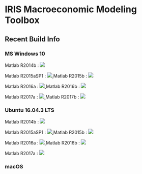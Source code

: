 # IRIS Macroeconomic Modeling Toolbox

## Recent Build Info
### MS Windows 10
Matlab R2014b : <a href="https://teamcity.igpmn.org/viewType.html?buildTypeId=IrisToolbox_Windows_R2014b&guest=1">
  <img src="https://teamcity.igpmn.org/app/rest/builds/buildType:(id:IrisToolbox_Windows_R2014b),branch:default:true/statusIcon"/>
</a>

Matlab R2015aSP1 : <a href="https://teamcity.igpmn.org/viewType.html?buildTypeId=IrisToolbox_Windows_R2015a&guest=1">
  <img src="https://teamcity.igpmn.org/app/rest/builds/buildType:(id:IrisToolbox_Windows_R2015a),branch:default:true/statusIcon"/>
</a>
Matlab R2015b : <a href="https://teamcity.igpmn.org/viewType.html?buildTypeId=IrisToolbox_Windows_R2015b&guest=1">
  <img src="https://teamcity.igpmn.org/app/rest/builds/buildType:(id:IrisToolbox_Windows_R2015b),branch:default:true/statusIcon"/>
</a>

Matlab R2016a : <a href="https://teamcity.igpmn.org/viewType.html?buildTypeId=IrisToolbox_Windows_R2016a&guest=1">
  <img src="https://teamcity.igpmn.org/app/rest/builds/buildType:(id:IrisToolbox_Windows_R2016a),branch:default:true/statusIcon"/>
</a>
Matlab R2016b : <a href="https://teamcity.igpmn.org/viewType.html?buildTypeId=IrisToolbox_Windows_R2016b&guest=1">
  <img src="https://teamcity.igpmn.org/app/rest/builds/buildType:(id:IrisToolbox_Windows_R2016b),branch:default:true/statusIcon"/>
</a>

Matlab R2017a : <a href="https://teamcity.igpmn.org/viewType.html?buildTypeId=IrisToolbox_Windows_R2017a&guest=1">
  <img src="https://teamcity.igpmn.org/app/rest/builds/buildType:(id:IrisToolbox_Windows_R2017a),branch:default:true/statusIcon"/>
</a>
Matlab R2017b : <a href="https://teamcity.igpmn.org/viewType.html?buildTypeId=IrisToolbox_Windows_R2017b&guest=1">
  <img src="https://teamcity.igpmn.org/app/rest/builds/buildType:(id:IrisToolbox_Windows_R2017b),branch:default:true/statusIcon"/>
</a>

### Ubuntu 16.04.3 LTS
Matlab R2014b : <a href="https://teamcity.igpmn.org/viewType.html?buildTypeId=IrisToolbox_Linux_R2014b&guest=1">
  <img src="https://teamcity.igpmn.org/app/rest/builds/buildType:(id:IrisToolbox_Linux_R2014b),branch:default:true/statusIcon"/>
</a>

Matlab R2015aSP1 : <a href="https://teamcity.igpmn.org/viewType.html?buildTypeId=IrisToolbox_Linux_R2015a&guest=1">
  <img src="https://teamcity.igpmn.org/app/rest/builds/buildType:(id:IrisToolbox_Linux_R2015a),branch:default:true/statusIcon"/>
</a>
Matlab R2015b : <a href="https://teamcity.igpmn.org/viewType.html?buildTypeId=IrisToolbox_Linux_R2015b&guest=1">
  <img src="https://teamcity.igpmn.org/app/rest/builds/buildType:(id:IrisToolbox_Linux_R2015b),branch:default:true/statusIcon"/>
</a>

Matlab R2016a : <a href="https://teamcity.igpmn.org/viewType.html?buildTypeId=IrisToolbox_Linux_R2016a&guest=1">
  <img src="https://teamcity.igpmn.org/app/rest/builds/buildType:(id:IrisToolbox_Linux_R2016a),branch:default:true/statusIcon"/>
</a>
Matlab R2016b : <a href="https://teamcity.igpmn.org/viewType.html?buildTypeId=IrisToolbox_Linux_R2016b&guest=1">
  <img src="https://teamcity.igpmn.org/app/rest/builds/buildType:(id:IrisToolbox_Linux_R2016b),branch:default:true/statusIcon"/>
</a>

Matlab R2017a : <a href="https://teamcity.igpmn.org/viewType.html?buildTypeId=IrisToolbox_Linux_R2017a&guest=1">
  <img src="https://teamcity.igpmn.org/app/rest/builds/buildType:(id:IrisToolbox_Linux_R2017a),branch:default:true/statusIcon"/>
</a>

### macOS

